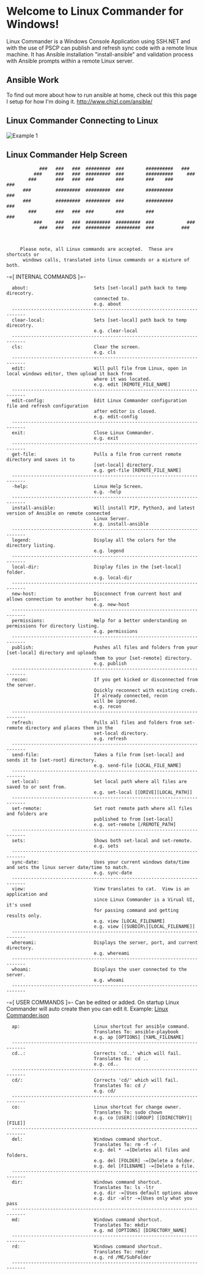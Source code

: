 # Welcome to Linux Commander for Windows!
Linux Commander is a Windows Console Application using SSH.NET and with the use of PSCP can publish and refresh sync code with a remote linux machine.
It has Ansible installation "install-ansible" and validation process with Ansible prompts within a remote Linux server.

## Ansible Work
To find out more about how to run ansible at home, check out this this page I setup for how I'm doing it.
http://www.chizl.com/ansible/

## Linux Commander Connecting to Linux
<img src="https://github.com/gavin1970/Linux-Commander/blob/master/Linux-Commander/imgs/LinuxCommander05.png" alt="Example 1"/>

## Linux Commander Help Screen

	            ###   ###   ###  #########  ###        ##########   ###
	          ###     ###   ###  #########  ###        ##########     ###
	        ###       ###   ###  ###        ###        ###    ###       ###
	      ###         #########  #########  ###        ##########         ###
	      ###         #########  #########  ###        ##########         ###
	        ###       ###   ###  ###        ###        ###              ###
	          ###     ###   ###  #########  #########  ###            ###
	            ###   ###   ###  #########  #########  ###          ###



	     Please note, all Linux commands are accepted.  These are shortcuts or
	      windows calls, translated into linux commands or a mixture of both.


-=[ INTERNAL COMMANDS ]=-

	  about:                        Sets [set-local] path back to temp direcotry.
	                                connected to.
	                                e.g. about
	  ---------------------------------------------------------------------------
	  clear-local:                  Sets [set-local] path back to temp direcotry.
	                                e.g. clear-local
	  ---------------------------------------------------------------------------
	  cls:                          Clear the screen.
	                                e.g. cls
	  ---------------------------------------------------------------------------
	  edit:                         Will pull file from Linux, open in local windows editor, then upload it back from
	                                where it was located.
	                                e.g. edit [REMOTE_FILE_NAME]
	  ---------------------------------------------------------------------------
	  edit-config:                  Edit Linux Commander configuration file and refresh configuration
	                                after editor is closed.
	                                e.g. edit-config
	  ---------------------------------------------------------------------------
	  exit:                         Close Linux Commander.
	                                e.g. exit
	  ---------------------------------------------------------------------------
	  get-file:                     Pulls a file from current remote directory and saves it to
	                                [set-local] directory.
	                                e.g. get-file [REMOTE_FILE_NAME]
	  ---------------------------------------------------------------------------
	  -help:                        Linux Help Screen.
	                                e.g. -help
	  ---------------------------------------------------------------------------
	  install-ansible:              Will install PIP, Python3, and latest version of Ansible on remote connected
	                                Linux Server.
	                                e.g. install-ansible
	  ---------------------------------------------------------------------------
	  legend:                       Display all the colors for the directory listing.
	                                e.g. legend
	  ---------------------------------------------------------------------------
	  local-dir:                    Display files in the [set-local] folder.
	                                e.g. local-dir
	  ---------------------------------------------------------------------------
	  new-host:                     Disconnect from current host and allows connection to another host.
	                                e.g. new-host
	  ---------------------------------------------------------------------------
	  permissions:                  Help for a better understanding on permissions for directory listing.
	                                e.g. permissions
	  ---------------------------------------------------------------------------
	  publish:                      Pushes all files and folders from your [set-local] directory and uploads
	                                them to your [set-remote] directory.
	                                e.g. publish
	  ---------------------------------------------------------------------------
	  recon:                        If you get kicked or disconnected from the server.
	                                Quickly reconnect with existing creds.
	                                If already connected, recon
	                                will be ignored.
	                                e.g. recon
	  ---------------------------------------------------------------------------
	  refresh:                      Pulls all files and folders from set-remote directory and places them in the
	                                set-local directory.
	                                e.g. refresh
	  ---------------------------------------------------------------------------
	  send-file:                    Takes a file from [set-local] and sends it to [set-root] directory.
	                                e.g. send-file [LOCAL_FILE_NAME]
	  ---------------------------------------------------------------------------
	  set-local:                    Set local path where all files are saved to or sent from.
	                                e.g. set-local [[DRIVE][LOCAL_PATH]]
	  ---------------------------------------------------------------------------
	  set-remote:                   Set root remote path where all files and folders are
	                                published to from [set-local]
	                                e.g. set-remote [/REMOTE_PATH]
	  ---------------------------------------------------------------------------
	  sets:                         Shows both set-local and set-remote.
	                                e.g. sets
	  ---------------------------------------------------------------------------
	  sync-date:                    Uses your current windows date/time and sets the linux server date/time to match.
	                                e.g. sync-date
	  ---------------------------------------------------------------------------
	  view:                         View translates to cat.  View is an application and
	                                since Linux Commander is a Virual UI, it's used
	                                for passing command and getting results only.
	                                e.g. view [LOCAL_FILENAME]
	                                e.g. view [[SUBDIR\][LOCAL_FILENAME]]
	  ---------------------------------------------------------------------------
	  whereami:                     Displays the server, port, and current directory.
	                                e.g. whereami
	  ---------------------------------------------------------------------------
	  whoami:                       Displays the user connected to the server.
	                                e.g. whoami
	  ---------------------------------------------------------------------------

-=[ USER COMMANDS ]=-
Can be edited or added.  On startup Linux Commander will auto create then you can edit it. 
Example: <a href="https://github.com/gavin1970/Linux-Commander/blob/master/Linux-Commander/imgs/Linux%20Commander.json">Linux Commander.json</a>

	  ap:                           Linux shortcut for ansible command.
	                                Translates To: ansible-playbook
	                                e.g. ap [OPTIONS] [YAML_FILENAME]
	  ---------------------------------------------------------------------------
	  cd..:                         Corrects 'cd..' which will fail.
	                                Translates To: cd ..
	                                e.g. cd..
	  ---------------------------------------------------------------------------
	  cd/:                          Corrects 'cd/' which will fail.
	                                Translates To: cd /
	                                e.g. cd/
	  ---------------------------------------------------------------------------
	  co:                           Linux shortcut for change owner.
	                                Translates To: sudo chown
	                                e.g. co [USER]:[GROUP] [[DIRECTORY]|[FILE]]
	  ---------------------------------------------------------------------------
	  del:                          Windows command shortcut.
	                                Translates To: rm -f -r
	                                e.g. del * -=[Deletes all files and folders.
	                                e.g. del [FOLDER] -=[Delete a folder.
	                                e.g. del [FILENAME] -=[Delete a file.
	  ---------------------------------------------------------------------------
	  dir:                          Windows command shortcut.
	                                Translates To: ls -ltr
	                                e.g. dir -=[Uses default options above
	                                e.g. dir -altr -=[Uses only what you pass
	  ---------------------------------------------------------------------------
	  md:                           Windows command shortcut.
	                                Translates To: mkdir
	                                e.g. md [OPTIONS] [DIRECTORY_NAME]
	  ---------------------------------------------------------------------------
	  rd:                           Windows command shortcut.
	                                Translates To: rmdir
	                                e.g. rd /ME/SubFolder
	  ---------------------------------------------------------------------------

